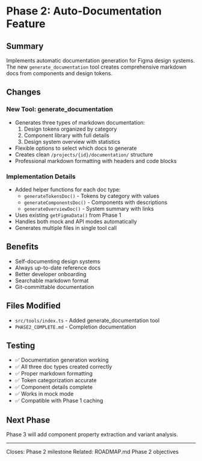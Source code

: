 # Phase 2: Auto-Documentation Feature

## Summary
Implements automatic documentation generation for Figma design systems. The new `generate_documentation` tool creates comprehensive markdown docs from components and design tokens.

## Changes

### New Tool: generate_documentation
- Generates three types of markdown documentation:
  1. Design tokens organized by category
  2. Component library with full details
  3. Design system overview with statistics
- Flexible options to select which docs to generate
- Creates clean `/projects/{id}/documentation/` structure
- Professional markdown formatting with headers and code blocks

### Implementation Details
- Added helper functions for each doc type:
  - `generateTokensDoc()` - Tokens by category with values
  - `generateComponentsDoc()` - Components with descriptions
  - `generateOverviewDoc()` - System summary with links
- Uses existing `getFigmaData()` from Phase 1
- Handles both mock and API modes automatically
- Generates multiple files in single tool call

## Benefits
- Self-documenting design systems
- Always up-to-date reference docs
- Better developer onboarding
- Searchable markdown format
- Git-committable documentation

## Files Modified
- `src/tools/index.ts` - Added generate_documentation tool
- `PHASE2_COMPLETE.md` - Completion documentation

## Testing
- ✅ Documentation generation working
- ✅ All three doc types created correctly
- ✅ Proper markdown formatting
- ✅ Token categorization accurate
- ✅ Component details complete
- ✅ Works in mock mode
- ✅ Compatible with Phase 1 caching

## Next Phase
Phase 3 will add component property extraction and variant analysis.

---
Closes: Phase 2 milestone
Related: ROADMAP.md Phase 2 objectives
